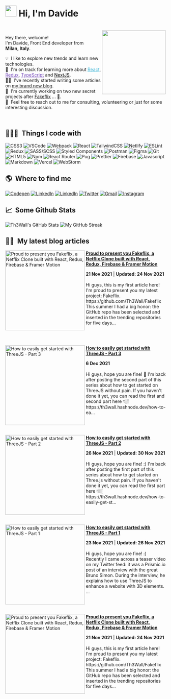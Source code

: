 # <img src="https://cdn.jsdelivr.net/gh/Th3Wall/assets-cdn/PersonalGithubReadme/HandGreet.gif" width="35px" />&nbsp;<b>Hi, I'm Davide</b>
<br>

<img align="right" src="https://cdn.jsdelivr.net/gh/Th3Wall/assets-cdn/PersonalGithubReadme/Memoji.png" width="200"/>
<p aligh="left">
  <p>Hey there, welcome!</br>
  I'm Davide, Front End developer from <img src="https://cdn.jsdelivr.net/gh/Th3Wall/assets-cdn/PersonalGithubReadme/Italy_Flag_Rounded.svg" width="14px"/> <b>Milan, Italy</b>.</p>
  	
  💡 &nbsp;I like to explore new trends and learn new technologies.\
  🌱 &nbsp;I'm on track for learning more about <a style="color:#45b8d8" href="https://reactjs.org/" target="_blank"><u>React</u></a>, <a style="color:#764ABC" href="https://redux.js.org/" target="_blank"><u>Redux</u></a>, <a style="color:#764ABC" href="https://www.typescriptlang.org/" target="_blank"><u>TypeScript</u></a> and <a style="color:#000000" href="https://nextjs.org/" target="_blank"><u>NextJS</u></a>.\
  ✍🏼 &nbsp;I've recently started writing some articles on <a href="https://th3wall.hashnode.dev/" target="_blank"><u>my brand new blog</u></a>.\
  🚧 &nbsp;I'm currently working on two new secret projects after <a href="https://github.com/Th3Wall/Fakeflix" target="_blank"><u>Fakeflix</u></a> ... 👀.\
  💬 &nbsp;Feel free to reach out to me for consulting, volunteering or just for some interesting discussion.
</p>
<br>

<h2>👨🏻‍💻 &nbsp;Things I code with</h2>
<p>
  <img alt="CSS3" src="https://img.shields.io/badge/-CSS3-1572B6?style=flat-square&logo=css3&logoColor=white" />
  <img alt="VSCode" src="https://img.shields.io/badge/-Visual_Studio_Code-0078D4?style=flat-square&logo=visual%20studio%20code&logoColor=white" />
  <img alt="Webpack" src="https://img.shields.io/badge/-Webpack-8DD6F9?style=flat-square&logo=webpack&logoColor=white" />
  <img alt="React" src="https://img.shields.io/badge/-React-45b8d8?style=flat-square&logo=react&logoColor=white" />
  <img alt="TailwindCSS" src="https://img.shields.io/badge/-Tailwind%20CSS-0AB6D3?style=flat-square&logo=tailwind-css&logoColor=white" />
  <img alt="Netlify" src="https://img.shields.io/badge/-Netlify-00C7B7?style=flat-square&logo=netlify&logoColor=white" />
  <img alt="ESLint" src="https://img.shields.io/badge/-ESLint-4B32C3?style=flat-square&logo=eslint&logoColor=white" />
  <img alt="Redux" src="https://img.shields.io/badge/-Redux-764ABC?style=flat-square&logo=redux&logoColor=white" />
  <img alt="SASS/SCSS" src="https://img.shields.io/badge/-SASS/SCSS-CC6699?style=flat-square&logo=sass&logoColor=white" />
  <img alt="Styled Components" src="https://img.shields.io/badge/-Styled_Components-db7092?style=flat-square&logo=styled-components&logoColor=white" />
  <img alt="Postman" src="https://img.shields.io/badge/-Postman-FF6C37?style=flat-square&logo=postman&logoColor=white" />
  <img alt="Figma" src="https://img.shields.io/badge/-Figma-F24E1E?style=flat-square&logo=figma&logoColor=white" />
  <img alt="Git" src="https://img.shields.io/badge/-Git-F05032?style=flat-square&logo=git&logoColor=white" />
  <img alt="HTML5" src="https://img.shields.io/badge/-HTML5-E34F26?style=flat-square&logo=html5&logoColor=white" />
  <img alt="Npm" src="https://img.shields.io/badge/-NPM-CB3837?style=flat-square&logo=npm&logoColor=white" />
  <img alt="React Router" src="https://img.shields.io/badge/-React_Router-CA4245?style=flat-square&logo=react-router&logoColor=white" />
  <img alt="Pug" src="https://img.shields.io/badge/-Pug-A86454?style=flat-square&logo=pug&logoColor=white" />
  <img alt="Prettier" src="https://img.shields.io/badge/-Prettier-F7B93E?style=flat-square&logo=prettier&logoColor=white" />
  <img alt="Firebase" src="https://img.shields.io/badge/-Firebase-ffca28?style=flat-square&logo=firebase&logoColor=white" />
  <img alt="Javascript" src="https://img.shields.io/badge/-JavaScript-F7DF1E?style=flat-square&logo=javascript&logoColor=black" />
  <img alt="Markdown" src="https://img.shields.io/badge/-Markdown-000000?style=flat-square&logo=Markdown&logoColor=white" />
  <img alt="Vercel" src="https://img.shields.io/badge/-Vercel-000000?style=flat-square&logo=vercel&logoColor=white" />
  <img alt="WebStorm" src="https://img.shields.io/badge/-WebStorm-000000?style=flat-square&logo=webstorm&logoColor=white" />
</p>

<h2>🌎 &nbsp;Where to find me</h2>
<p>
  <a href="https://codepen.io/th3wall" target="_blank"><img alt="Codepen" src="https://img.shields.io/badge/-Codepen-000000?style=for-the-badge&logo=codepen&logoColor=white" /></a>
  <a href="https://www.linkedin.com/in/mandelli-davide/" target="_blank"><img alt="LinkedIn" src="https://img.shields.io/badge/-Linkedin-%230077B5.svg?&style=for-the-badge&logo=linkedin&logoColor=white" /></a>
  <a href="https://hashnode.com/@Th3Wall" target="_blank"><img alt="LinkedIn" src="https://img.shields.io/badge/Hashnode-2962FF?style=for-the-badge&logo=hashnode&logoColor=white" /></a>
 <a href="https://twitter.com/Th3Wall25" target="_blank"><img alt="Twitter" src="https://img.shields.io/badge/-Twitter-1DA1F2?style=for-the-badge&logo=Twitter&logoColor=white" /></a>
  <a href="mailto:mandellidavide.95@gmail.com" target="_blank"><img alt="Gmail" src="https://img.shields.io/badge/-Gmail-EA4335?style=for-the-badge&logo=gmail&logoColor=white" /></a>
  <a href="https://www.instagram.com/davideemandelli/" target="_blank"><img alt="Instagram" src="https://img.shields.io/badge/-Instagram-E4405F?style=for-the-badge&logo=instagram&logoColor=white" /></a>
</p>

<h2>📈 &nbsp;Some Github Stats</h2>
<span align="left">

![Th3Wall's GitHub Stats](https://github-readme-stats.vercel.app/api?username=Th3Wall&show_icons=true&hide_border=true&bg_color=3D3D3D&title_color=00E6FE&icon_color=00E6FE&text_color=FFFFFF)
</span>
<span align="right">
![My GitHub Streak](http://github-readme-streak-stats.herokuapp.com?user=Th3Wall&hide_border=true&theme=black-ice&background=3D3D3D&stroke=00E6FE)
</span>

<h2>✍🏼 &nbsp;My latest blog articles</h2>
<!-- HASHNODE_BLOG:START -->
<p align="left">
<a href="https://th3wall.hashnode.dev/proud-to-present-you-fakeflix-a-netflix-clone-built-with-react-redux-firebase-and-framer-motion-ckw96xc1r0fx5e7s1e1uydcx2" title="Proud to present you Fakeflix, a Netflix Clone built with React, Redux, Firebase & Framer Motion"><img src="https://cdn.hashnode.com/res/hashnode/image/upload/v1637499951574/muR0hv-Lf.gif" alt="Proud to present you Fakeflix, a Netflix Clone built with React, Redux, Firebase & Framer Motion" width="250px" align="left" /></a>
<a href="https://th3wall.hashnode.dev/proud-to-present-you-fakeflix-a-netflix-clone-built-with-react-redux-firebase-and-framer-motion-ckw96xc1r0fx5e7s1e1uydcx2" title="Proud to present you Fakeflix, a Netflix Clone built with React, Redux, Firebase & Framer Motion"><strong>Proud to present you Fakeflix, a Netflix Clone built with React, Redux, Firebase & Framer Motion</strong></a>
<div><strong>21 Nov 2021</strong> | <strong>Updated: 24 Nov 2021</strong></div>
<br/> Hi guys, this is my first article here!
I'm proud to present you my latest project: Fakeflix.
https://github.com/Th3Wall/Fakeflix
This summer I had a big honor: the GitHub repo has been selected and inserted in the trending repositories for five days... </p> <br/> <br/>
<p align="left">
<a href="https://th3wall.hashnode.dev/how-to-easily-get-started-with-threejs-part-3-ckwuinjw400pipls1gnkxetx3" title="How to easily get started with ThreeJS - Part 3"><img src="https://cdn.hashnode.com/res/hashnode/image/upload/v1638755103529/dBHO10i7Y.gif" alt="How to easily get started with ThreeJS - Part 3" width="250px" align="left" /></a>
<a href="https://th3wall.hashnode.dev/how-to-easily-get-started-with-threejs-part-3-ckwuinjw400pipls1gnkxetx3" title="How to easily get started with ThreeJS - Part 3"><strong>How to easily get started with ThreeJS - Part 3</strong></a>
<div><strong>6 Dec 2021</strong></div>
<br/> Hi guys, hope you are fine! 🙂
I'm back after posting the second part of this series about how to get started on ThreeJS without pain.
If you haven't done it yet, you can read the first and second part here 👇🏼
https://th3wall.hashnode.dev/how-to-ea... </p> <br/> <br/>
<p align="left">
<a href="https://th3wall.hashnode.dev/how-to-easily-get-started-with-threejs-part-2-ckwglyy3n00h82ts1bo9fa8xy" title="How to easily get started with ThreeJS - Part 2"><img src="https://cdn.hashnode.com/res/hashnode/image/upload/v1637943692760/haraV-EGM.gif" alt="How to easily get started with ThreeJS - Part 2" width="250px" align="left" /></a>
<a href="https://th3wall.hashnode.dev/how-to-easily-get-started-with-threejs-part-2-ckwglyy3n00h82ts1bo9fa8xy" title="How to easily get started with ThreeJS - Part 2"><strong>How to easily get started with ThreeJS - Part 2</strong></a>
<div><strong>26 Nov 2021</strong> | <strong>Updated: 30 Nov 2021</strong></div>
<br/> Hi guys, hope you are fine! :)
I'm back after posting the first part of this series about how to get started on Three.js without pain.
If you haven't done it yet, you can read the first part here 👇🏼
https://th3wall.hashnode.dev/how-to-easily-get-st... </p> <br/> <br/>
<p align="left">
<a href="https://th3wall.hashnode.dev/how-to-easily-get-started-with-threejs-part-1-ckwc4l23802ypxps1fm6mdi5s" title="How to easily get started with ThreeJS - Part 1"><img src="https://cdn.hashnode.com/res/hashnode/image/upload/v1637679751883/ENQpjCZsY.gif" alt="How to easily get started with ThreeJS - Part 1" width="250px" align="left" /></a>
<a href="https://th3wall.hashnode.dev/how-to-easily-get-started-with-threejs-part-1-ckwc4l23802ypxps1fm6mdi5s" title="How to easily get started with ThreeJS - Part 1"><strong>How to easily get started with ThreeJS - Part 1</strong></a>
<div><strong>23 Nov 2021</strong> | <strong>Updated: 26 Nov 2021</strong></div>
<br/> Hi guys, hope you are fine! :)
Recently I came across a teaser video on my Twitter feed: it was a Prismic.io post of an interview with the great Bruno Simon. During the interview, he explains how to use ThreeJS to enhance a website with 3D elements.
... </p> <br/> <br/>
<p align="left">
<a href="https://th3wall.hashnode.dev/proud-to-present-you-fakeflix-a-netflix-clone-built-with-react-redux-firebase-and-framer-motion-ckw96xc1r0fx5e7s1e1uydcx2" title="Proud to present you Fakeflix, a Netflix Clone built with React, Redux, Firebase & Framer Motion"><img src="https://cdn.hashnode.com/res/hashnode/image/upload/v1637499951574/muR0hv-Lf.gif" alt="Proud to present you Fakeflix, a Netflix Clone built with React, Redux, Firebase & Framer Motion" width="250px" align="left" /></a>
<a href="https://th3wall.hashnode.dev/proud-to-present-you-fakeflix-a-netflix-clone-built-with-react-redux-firebase-and-framer-motion-ckw96xc1r0fx5e7s1e1uydcx2" title="Proud to present you Fakeflix, a Netflix Clone built with React, Redux, Firebase & Framer Motion"><strong>Proud to present you Fakeflix, a Netflix Clone built with React, Redux, Firebase & Framer Motion</strong></a>
<div><strong>21 Nov 2021</strong> | <strong>Updated: 24 Nov 2021</strong></div>
<br/> Hi guys, this is my first article here!
I'm proud to present you my latest project: Fakeflix.
https://github.com/Th3Wall/Fakeflix
This summer I had a big honor: the GitHub repo has been selected and inserted in the trending repositories for five days... </p> <br/> <br/>
<!-- HASHNODE_BLOG:END -->
